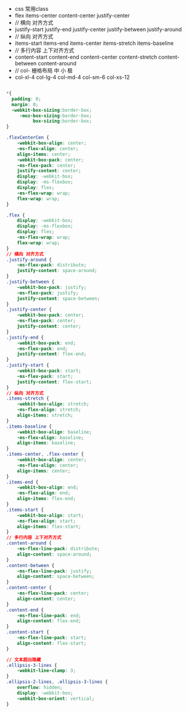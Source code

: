 
* css 常用class
* flex items-center content-center justify-center
* // 横向 对齐方式
* justify-start justify-end justify-center justify-between justify-around
* // 纵向 对齐方式
* items-start items-end items-center items-stretch items-baseline
* // 多行内容 上下对齐方式
* content-start content-end content-center content-stretch content-between content-around
* // col- 栅格布局 中 小 极
* col-xl-4 col-lg-4 col-md-4 col-sm-6 col-xs-12

``` css

*{
  padding: 0;
  margin: 0;
  -webkit-box-sizing:border-box;
     -moz-box-sizing:border-box;
          box-sizing:border-box;
}

.flexCenterCen {
    -webkit-box-align: center;
    -ms-flex-align: center;
    align-items: center;
    -webkit-box-pack: center;
    -ms-flex-pack: center;
    justify-content: center;
    display: -webkit-box;
    display: -ms-flexbox;
    display: flex;
    -ms-flex-wrap: wrap;
    flex-wrap: wrap;
}

.flex {
    display: -webkit-box;
    display: -ms-flexbox;
    display: flex;
    -ms-flex-wrap: wrap;
    flex-wrap: wrap;
}
// 横向 对齐方式
.justify-around {
    -ms-flex-pack: distribute;
    justify-content: space-around;
}
.justify-between {
    -webkit-box-pack: justify;
    -ms-flex-pack: justify;
    justify-content: space-between;
}
.justify-center {
    -webkit-box-pack: center;
    -ms-flex-pack: center;
    justify-content: center;
}
.justify-end {
    -webkit-box-pack: end;
    -ms-flex-pack: end;
    justify-content: flex-end;
}
.justify-start {
    -webkit-box-pack: start;
    -ms-flex-pack: start;
    justify-content: flex-start;
}
// 纵向 对齐方式
.items-stretch {
    -webkit-box-align: stretch;
    -ms-flex-align: stretch;
    align-items: stretch;
}
.items-baseline {
    -webkit-box-align: baseline;
    -ms-flex-align: baseline;
    align-items: baseline;
}
.items-center, .flex-center {
    -webkit-box-align: center;
    -ms-flex-align: center;
    align-items: center;
}
.items-end {
    -webkit-box-align: end;
    -ms-flex-align: end;
    align-items: flex-end;
}
.items-start {
    -webkit-box-align: start;
    -ms-flex-align: start;
    align-items: flex-start;
}
// 多行内容 上下对齐方式
.content-around {
    -ms-flex-line-pack: distribute;
    align-content: space-around;
}
.content-between {
    -ms-flex-line-pack: justify;
    align-content: space-between;
}
.content-center {
    -ms-flex-line-pack: center;
    align-content: center;
}
.content-end {
    -ms-flex-line-pack: end;
    align-content: flex-end;
}
.content-start {
    -ms-flex-line-pack: start;
    align-content: flex-start;
}

// 文本超出隐藏
.ellipsis-3-lines {
    -webkit-line-clamp: 3;
}
.ellipsis-2-lines, .ellipsis-3-lines {
    overflow: hidden;
    display: -webkit-box;
    -webkit-box-orient: vertical;
}

```
